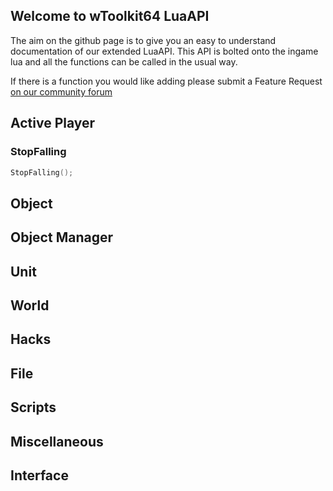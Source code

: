 ## Welcome to wToolkit64 LuaAPI
The aim on the github page is to give you an easy to understand documentation of our extended LuaAPI. This API is bolted onto the ingame lua and all the functions can be called in the usual way.

If there is a function you would like adding please submit a Feature Request [on our community forum](https://gamehacking.tools/community/forum/9-requests/)


## Active Player
### StopFalling
```lua
StopFalling();
```

## Object 

## Object Manager

## Unit 

## World 

## Hacks 

## File 

## Scripts 

## Miscellaneous 

## Interface
